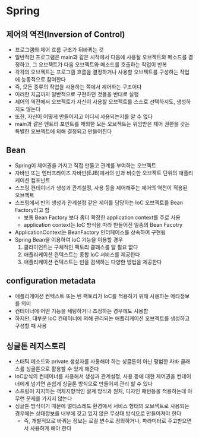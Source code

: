 # Spring
## 제어의 역전(Inversion of Control)

* 프로그램의 제어 흐름 구조가 뒤바뀌는 것
* 일반적인 프로그램은 main과 같은 시작에서 다음에 사용될 오브젝트와 메소드를 결정하고, 그 오브젝트가 다음 오브젝트와 메소드를 호출하는 작업이 반복
* 각각의 오브젝트는 프로그램 흐름을 결정하거나 사용할 오브젝트를 구성하는 작업에 능동적으로 참여한다
* 즉, 모든 종류의 작업을 사용하는 쪽에서 제어하는 구조이다
* 이러한 지금까지 일반적으로 구현하던 것들을 반대로 실행
* 제어의 역전에서 오브젝트가 자신이 사용할 오브젝트를 스스로 선택하지도, 생성하지도 않는다
* 또한, 자신이 어떻게 만들어지고 어디서 사용되는지를 알 수 없다
* main과 같은 엔트리 포인트를 제외한 모든 오브젝트는 위임받은 제어 권한을 갖는 특별한 오브젝트에 의해 결정되고 만들어진다

## Bean
* Spring이 제어권을 가지고 직접 만들고 관계를 부여하는 오브젝트
* 자바빈 또는 엔터프라이즈 자바빈(EJB)에서의 빈과 비슷한 오브젝트 단위의 애플리케이션 컴포넌트
* 스프링 컨테이너가 생성과 관계설정, 사용 등을 제어해주는 제어의 역전이 적용된 오브젝트
* 스프링에서 빈의 생성과 관계설정 같은 제어를 담당하는 IoC 오브젝트를 Bean Factory라고 함
    * 보통 Bean Factory 보다 좀더 확장한 application context를 주로 사용
    * application context는 IoC 방식을 따라 만들어진 일종의 Bean Facotry
* ApplicationContext는 BeanFactory 인터페이스를 상속하여 구현됨
* Spring Bean을 이용하여 IoC 기능을 이용할 경우
    1. 클라이언트는 구체적인 팩토리 클래스를 알 필요 없다
    2. 애플리케이션 컨텍스트는 종합 IoC 서비스를 제공한다
    3. 애플리케이션 컨텍스트는 빈을 검색하는 다양한 방법을 제공한다

## configuration metadata
* 애플리케이션 컨텍스트 또는 빈 팩토리가 IoC를 적용하기 위해 사용하는 메타정보를 의미
* 컨테이너에 어떤 기능을 세팅하거나 조정하는 경우에도 사용함
* 하지만, 대부분 IoC 컨테이너에 의해 관리되는 애플리케이션 오브젝트를 생성하고 구성할 때 사용

## 싱글톤 레지스토리
* 스태틱 메소드와 private 생성자를 사용해야 하는 싱글톤이 아닌 평범한 자바 클래스를 싱글톤으로 활용할 수 있게 해준다
* IoC방식의 컨테이너를 사용해서 생성과 관계설정, 사용 등에 대한 제어권을 컨테이너에게 넘기면 손쉽게 싱글톤 방식으로 만들어져 관리 할 수 있다
* 스프링이 지지하는 객체지향적인 설계 방식과 원치, 디자인 패턴등을 적용하는데 아무런 문제를 가지지 않는다
* 싱글톤 방식이기 때문에 멀티스레드 환경에서 서비스 형태의 오브젝트로 사용되는 경우에는 상태정보를 내부에 갖고 있지 않은 무상태 방식으로 만들어져야 한다
    * 즉, 개별적으로 바뀌는 정보는 로컬 변수로 정의하거나, 파라미터로 주고받으면서 사용하게 해야 한다